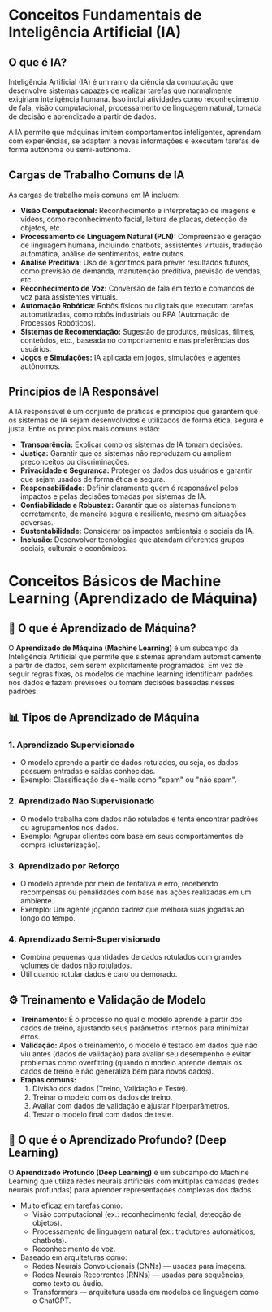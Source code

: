 # Conceitos Fundamentais de Inteligência Artificial (IA)

## O que é IA?
Inteligência Artificial (IA) é um ramo da ciência da computação que desenvolve sistemas capazes de realizar tarefas que normalmente exigiriam inteligência humana. Isso inclui atividades como reconhecimento de fala, visão computacional, processamento de linguagem natural, tomada de decisão e aprendizado a partir de dados.

A IA permite que máquinas imitem comportamentos inteligentes, aprendam com experiências, se adaptem a novas informações e executem tarefas de forma autônoma ou semi-autônoma.

## Cargas de Trabalho Comuns de IA
As cargas de trabalho mais comuns em IA incluem:

- **Visão Computacional:** Reconhecimento e interpretação de imagens e vídeos, como reconhecimento facial, leitura de placas, detecção de objetos, etc.
- **Processamento de Linguagem Natural (PLN):** Compreensão e geração de linguagem humana, incluindo chatbots, assistentes virtuais, tradução automática, análise de sentimentos, entre outros.
- **Análise Preditiva:** Uso de algoritmos para prever resultados futuros, como previsão de demanda, manutenção preditiva, previsão de vendas, etc.
- **Reconhecimento de Voz:** Conversão de fala em texto e comandos de voz para assistentes virtuais.
- **Automação Robótica:** Robôs físicos ou digitais que executam tarefas automatizadas, como robôs industriais ou RPA (Automação de Processos Robóticos).
- **Sistemas de Recomendação:** Sugestão de produtos, músicas, filmes, conteúdos, etc., baseada no comportamento e nas preferências dos usuários.
- **Jogos e Simulações:** IA aplicada em jogos, simulações e agentes autônomos.

## Princípios de IA Responsável
A IA responsável é um conjunto de práticas e princípios que garantem que os sistemas de IA sejam desenvolvidos e utilizados de forma ética, segura e justa. Entre os princípios mais comuns estão:

- **Transparência:** Explicar como os sistemas de IA tomam decisões.
- **Justiça:** Garantir que os sistemas não reproduzam ou ampliem preconceitos ou discriminações.
- **Privacidade e Segurança:** Proteger os dados dos usuários e garantir que sejam usados de forma ética e segura.
- **Responsabilidade:** Definir claramente quem é responsável pelos impactos e pelas decisões tomadas por sistemas de IA.
- **Confiabilidade e Robustez:** Garantir que os sistemas funcionem corretamente, de maneira segura e resiliente, mesmo em situações adversas.
- **Sustentabilidade:** Considerar os impactos ambientais e sociais da IA.
- **Inclusão:** Desenvolver tecnologias que atendam diferentes grupos sociais, culturais e econômicos.

# Conceitos Básicos de Machine Learning (Aprendizado de Máquina)

## 🤖 O que é Aprendizado de Máquina?
O **Aprendizado de Máquina (Machine Learning)** é um subcampo da Inteligência Artificial que permite que sistemas aprendam automaticamente a partir de dados, sem serem explicitamente programados. Em vez de seguir regras fixas, os modelos de machine learning identificam padrões nos dados e fazem previsões ou tomam decisões baseadas nesses padrões.

## 📊 Tipos de Aprendizado de Máquina

### 1. Aprendizado Supervisionado
- O modelo aprende a partir de dados rotulados, ou seja, os dados possuem entradas e saídas conhecidas.
- Exemplo: Classificação de e-mails como "spam" ou "não spam".

### 2. Aprendizado Não Supervisionado
- O modelo trabalha com dados não rotulados e tenta encontrar padrões ou agrupamentos nos dados.
- Exemplo: Agrupar clientes com base em seus comportamentos de compra (clusterização).

### 3. Aprendizado por Reforço
- O modelo aprende por meio de tentativa e erro, recebendo recompensas ou penalidades com base nas ações realizadas em um ambiente.
- Exemplo: Um agente jogando xadrez que melhora suas jogadas ao longo do tempo.

### 4. Aprendizado Semi-Supervisionado
- Combina pequenas quantidades de dados rotulados com grandes volumes de dados não rotulados.
- Útil quando rotular dados é caro ou demorado.

## ⚙️ Treinamento e Validação de Modelo

- **Treinamento:** É o processo no qual o modelo aprende a partir dos dados de treino, ajustando seus parâmetros internos para minimizar erros.
- **Validação:** Após o treinamento, o modelo é testado em dados que não viu antes (dados de validação) para avaliar seu desempenho e evitar problemas como overfitting (quando o modelo aprende demais os dados de treino e não generaliza bem para novos dados).
- **Etapas comuns:**
  1. Divisão dos dados (Treino, Validação e Teste).
  2. Treinar o modelo com os dados de treino.
  3. Avaliar com dados de validação e ajustar hiperparâmetros.
  4. Testar o modelo final com dados de teste.

## 🧠 O que é o Aprendizado Profundo? (Deep Learning)

O **Aprendizado Profundo (Deep Learning)** é um subcampo do Machine Learning que utiliza redes neurais artificiais com múltiplas camadas (redes neurais profundas) para aprender representações complexas dos dados.

- Muito eficaz em tarefas como:
  - Visão computacional (ex.: reconhecimento facial, detecção de objetos).
  - Processamento de linguagem natural (ex.: tradutores automáticos, chatbots).
  - Reconhecimento de voz.
- Baseado em arquiteturas como:
  - Redes Neurais Convolucionais (CNNs) — usadas para imagens.
  - Redes Neurais Recorrentes (RNNs) — usadas para sequências, como texto ou áudio.
  - Transformers — arquitetura usada em modelos de linguagem como o ChatGPT.

